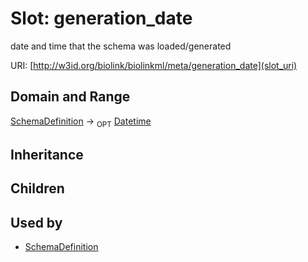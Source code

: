 # Slot: generation_date


date and time that the schema was loaded/generated

URI: [http://w3id.org/biolink/biolinkml/meta/generation_date](slot_uri)
## Domain and Range

[SchemaDefinition](SchemaDefinition.md) ->  <sub>OPT</sub> [Datetime](Datetime.md)
## Inheritance

## Children

## Used by

 * [SchemaDefinition](SchemaDefinition.md)
